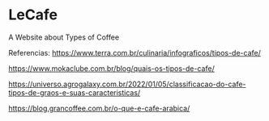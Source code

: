 # LeCafe
A Website about Types of Coffee

Referencias: https://www.terra.com.br/culinaria/infograficos/tipos-de-cafe/

https://www.mokaclube.com.br/blog/quais-os-tipos-de-cafe/

https://universo.agrogalaxy.com.br/2022/01/05/classificacao-do-cafe-tipos-de-graos-e-suas-caracteristicas/

https://blog.grancoffee.com.br/o-que-e-cafe-arabica/
